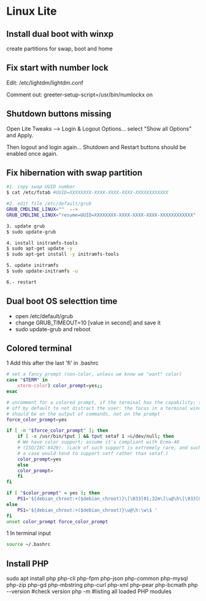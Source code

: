 # Linux Lite

## Install dual boot with winxp
create partitions for swap, boot and home

## Fix start with number lock
Edit: /etc/lightdm/lightdm.conf

Comment out: greeter-setup-script=/usr/bin/numlockx on

## Shutdown buttons missing
Open Lite Tweaks --> Login & Logout Options... select "Show all Options" and Apply. 

Then logout and login again... Shutdown and Restart buttons should be enabled once again.

## Fix hibernation with swap partition
```bash
#1. copy swap UUID number
$ cat /etc/fstab #UUID=XXXXXXXX-XXXX-XXXX-XXXX-XXXXXXXXXXXX

#2. edit file /etc/default/grub
GRUB_CMDLINE_LINUX=""  -->
GRUB_CMDLINE_LINUX="resume=UUID=XXXXXXXX-XXXX-XXXX-XXXX-XXXXXXXXXXXX"

3. update grub
$ sudo update-grub

4. install initramfs-tools
$ sudo apt-get update -y
$ sudo apt-get install -y initramfs-tools

5. update initramfs
$ sudo update-initramfs -u

6.- restart
```

## Dual boot OS selecttion time
  * open /etc/default/grub
  * change GRUB_TIMEOUT=10 [value in second] and save it
  * sudo update-grub and reboot

## Colored terminal
  1 Add this after the last 'fi' in .bashrc
```bash
# set a fancy prompt (non-color, unless we know we "want" color)
case "$TERM" in
    xterm-color) color_prompt=yes;;
esac

# uncomment for a colored prompt, if the terminal has the capability; turned
# off by default to not distract the user: the focus in a terminal window
# should be on the output of commands, not on the prompt
force_color_prompt=yes

if [ -n "$force_color_prompt" ]; then
    if [ -x /usr/bin/tput ] && tput setaf 1 >&/dev/null; then
    # We have color support; assume it's compliant with Ecma-48
    # (ISO/IEC-6429). (Lack of such support is extremely rare, and such
    # a case would tend to support setf rather than setaf.)
    color_prompt=yes
    else
    color_prompt=
    fi
fi

if [ "$color_prompt" = yes ]; then
    PS1='${debian_chroot:+($debian_chroot)}\[\033[01;32m\]\u@\h\[\033[00m\]:\[\033[01;34m\]\w\[\033[00m\]\$ '
else
    PS1='${debian_chroot:+($debian_chroot)}\u@\h:\w\$ '
fi
unset color_prompt force_color_prompt
```
  1 In terminal input
```bash
source ~/.bashrc
```

## Install PHP
sudo apt install php php-cli php-fpm php-json php-common php-mysql php-zip php-gd php-mbstring php-curl php-xml php-pear php-bcmath
php --version #check version
php -m #listing all loaded PHP modules

